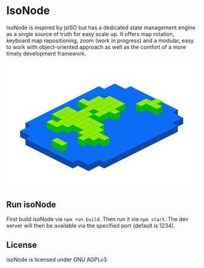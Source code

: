 # IsoNode
IsoNode is inspired by jsISO but has a dedicated state management engine as a single source of truth for easy scale up. It offers map rotation, keyboard map repositioning, zoom (work in progress) and a modular, easy to work with object-oriented approach as well as the comfort of a more timely development framework.

![isoNode](https://github.com/gnzg/isoNode/blob/master/example.png?raw=true)

## Run isoNode

First build isoNode via `npm run build`. Then run it via `npm start`. The dev server will then be available via the specified port (default is 1234). 

## License

isoNode is licensed under GNU AGPLv3.

